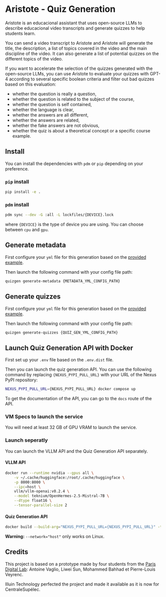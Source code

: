 # Aristote - Quiz Generation

Aristote is an educacional assistant that uses open-source LLMs to describe educacional video transcripts and generate quizzes to help students learn.

You can send a video transcript to Aristote and Aristote will generate the title, the description, a list of topics covered in the video and the main discipline of the video. It can also generate a list of potential quizzes on the different topics of the video.

If you want to accelerate the selection of the quizzes generated with the open-source LLMs, you can use Aristote to evaluate your quizzes with GPT-4 according to several specific boolean criteria and filter out bad quizzes based on this evaluation:

- whether the question is really a question,
- whether the question is related to the subject of the course,
- whether the question is self contained,
- whether the language is clear,
- whether the answers are all different,
- whether the answers are related,
- whether the fake answers are not obvious,
- whether the quiz is about a theoretical concept or a specific course example.

## Install

You can install the dependencies with `pdm` or `pip` depending on your preference.

### `pip` install

```bash
pip install -e .
```

### `pdm` install

```bash
pdm sync --dev -G :all -L lockfiles/{DEVICE}.lock
```

where `{DEVICE}` is the type of device you are using. You can choose between `cpu` and `gpu`.

## Generate metadata

First configure your `yml` file for this generation based on the [provided example](configs/zephyr_fr/metadata_generation.yml).

Then launch the following command with your config file path:

```bash
quizgen generate-metadata {METADATA_YML_CONFIG_PATH}
```

## Generate quizzes

First configure your `yml` file for this generation based on the [provided example](configs/zephyr_fr/quiz_generation.yml).

Then launch the following command with your config file path:

```bash
quizgen generate-quizzes {QUIZ_GEN_YML_CONFIG_PATH}
```

## Launch Quiz Generation API with Docker 

First set up your `.env` file based on the `.env.dist` file.

Then you can launch the quiz generation API. You can use the following command by replacing `{NEXUS_PYPI_PULL_URL}` with your URL of the Nexus PyPI repository:

```bash
NEXUS_PYPI_PULL_URL={NEXUS_PYPI_PULL_URL} docker compose up
```

To get the documentation of the API, you can go to the `docs` route of the API.

### VM Specs to launch the service

You will need at least 32 GB of GPU VRAM to launch the service.

### Launch seperatly

You can launch the VLLM API and the Quiz Generation API separately.

#### VLLM API

```bash
docker run --runtime nvidia --gpus all \
    -v ~/.cache/huggingface:/root/.cache/huggingface \
    -p 8000:8000 \
    --ipc=host \
    vllm/vllm-openai:v0.2.4 \
    --model teknium/OpenHermes-2.5-Mistral-7B \
    --dtype float16 \
    --tensor-parallel-size 2
```

#### Quiz Generation API

```bash
docker build --build-arg="NEXUS_PYPI_PULL_URL={NEXUS_PYPI_PULL_URL}" -t quizgen -f server/Dockerfile . && docker run --env-file .env --network="host" -p 3000:3000 quizgen
```

**Warning:** `--network="host"` only works on Linux.

## Credits

This project is based on a prototype made by four students from the [Paris Digital Lab](https://paris-digital-lab.com/): Antoine Vaglio, Liwei Sun, Mohammed Bahhad et Pierre-Louis Veyrenc.

Illuin Technology perfected the project and made it available as it is now for CentraleSupélec.
